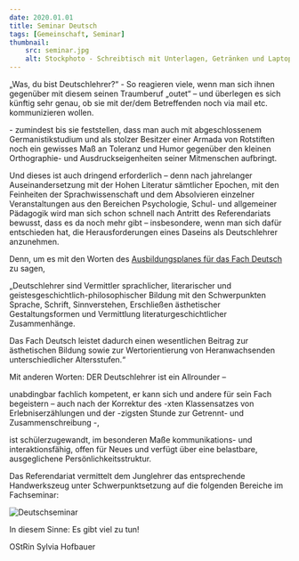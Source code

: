 ```yaml
---
date: 2020.01.01
title: Seminar Deutsch
tags: [Gemeinschaft, Seminar]
thumbnail: 
    src: seminar.jpg
    alt: Stockphoto - Schreibtisch mit Unterlagen, Getränken und Laptop
---
```



<p>
  „Was, du bist Deutschlehrer?“ - So reagieren viele, wenn man sich
  ihnen gegenüber mit diesem seinen Traumberuf „outet“ – und überlegen
  es sich künftig sehr genau, ob sie mit der/dem Betreffenden noch via
  mail etc. kommunizieren wollen.
</p>

<p>
  - zumindest bis sie feststellen, dass man auch mit abgeschlossenem
  Germanistikstudium und als stolzer Besitzer einer Armada von
  Rotstiften noch ein gewisses Maß an Toleranz und Humor gegenüber den
  kleinen Orthographie- und Ausdruckseigenheiten seiner Mitmenschen
  aufbringt.
</p>

<p>
  Und dieses ist auch dringend erforderlich – denn nach jahrelanger
  Auseinandersetzung mit der Hohen Literatur sämtlicher Epochen, mit den
  Feinheiten der Sprachwissenschaft und dem Absolvieren einzelner
  Veranstaltungen aus den Bereichen Psychologie, Schul- und allgemeiner
  Pädagogik wird man sich schon schnell nach Antritt des Referendariats
  bewusst, dass es da noch mehr gibt – insbesondere, wenn man sich dafür
  entschieden hat, die Herausforderungen eines Daseins als Deutschlehrer
  anzunehmen.
</p>

<p>
  Denn, um es mit den Worten des <a href="/documents/Deutsch.pdf" target="blank"> Ausbildungsplanes für das Fach Deutsch</a> zu sagen,
</p>
<p>
„Deutschlehrer sind Vermittler
sprachlicher, literarischer und
geistesgeschichtlich-philosophischer Bildung mit den
Schwerpunkten Sprache, Schrift, Sinnverstehen, Erschließen
ästhetischer Gestaltungsformen und Vermittlung
literaturgeschichtlicher Zusammenhänge.
</p>
<p>
Das Fach Deutsch leistet dadurch einen wesentlichen Beitrag zur
ästhetischen Bildung sowie zur Wertorientierung von Heranwachsenden
unterschiedlicher Altersstufen.“
</p>
</div>

<p>
  Mit anderen Worten: DER Deutschlehrer ist ein Allrounder –<br />

  unabdingbar fachlich kompetent, er kann sich und andere für sein Fach
  begeistern – auch nach der Korrektur des -xten Klassensatzes von
  Erlebniserzählungen und der -zigsten Stunde zur Getrennt- und
  Zusammenschreibung -,<br />

  ist schülerzugewandt, im besonderen Maße kommunikations- und
  interaktionsfähig, offen für Neues und verfügt über eine belastbare,
  ausgeglichene Persönlichkeitsstruktur.
</p>

<p>
  Das Referendariat vermittelt dem Junglehrer das entsprechende
  Handwerkszeug unter Schwerpunktsetzung auf die folgenden Bereiche im
  Fachseminar:
</p>

<img src="/images/dgraph.gif" alt="Deutschseminar" />


<p>
  In diesem Sinne: Es gibt viel zu tun!
</p>

<p>
  OStRin Sylvia Hofbauer
</p>